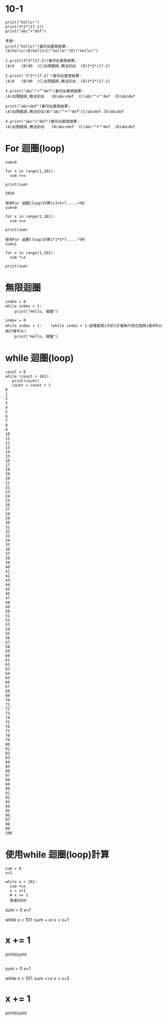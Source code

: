 # 10-1
```
print("hello!")
print(3*2*(17-2))
print("abc"+"def")
```
```
考卷:
print("hello!")會印出甚麼結果:
(A)hello!(B)hello(C)"hello!"(D)("hello!")

1.print(3*2*(17-2))會印出甚麼結果:
(A)0   (B)90  (C)出現錯誤,無法印出  (D)3*2*(17-2)

2.print('3*2*(17-2)')會印出甚麼結果:
(A)0   (B)90  (C)出現錯誤,無法印出  (D)3*2*(17-2)

3.print("abc""+""def")會印出甚麼結果:
(A)出現錯誤,無法印出   (B)abc+def  (C)abc""+""def  (D)abcdef

print("abc+def")會印出甚麼結果:
(A)出現錯誤,無法印出(B)"abc""+""def"(C)abcdef.(D)abcdef

4.print("abc"+"def")會印出甚麼結果:
(A)出現錯誤,無法印出   (B)abc+def  (C)abc""+""def  (D)abcdef
```
# For 迴圈(loop) 
```
sum=0

for x in range(1,101):
  sum +=x
  
print(sum)

5050
```
```
使用For 迴圈(loop)計算1+3+5+7.....+99
sum=0

for x in range(1,101):
  sum +=x
  
print(sum)
```
```
使用For 迴圈(loop)計算1*3*5*7.....*99
sum=1

for x in range(1,101):
  sum *=x
  
print(sum)
```
# 無限迴圈
```
index = 0
while index < 1:
	print("Hello, 龍聖")
  
index = 0
while index > 1:    (while index > 1:這裡是寫i大於1才會執行但已經設i是0所以執行會中止)
	print("Hello, 龍聖")
```
# while 迴圈(loop)
```
count = 0
while (count < 101):
   print(count)
   count = count + 1
0
1
2
3
4
5
6
7
8
9
10
11
12
13
14
15
16
17
18
19
20
21
22
23
24
25
26
27
28
29
30
31
32
33
34
35
36
37
38
39
40
41
42
43
44
45
46
47
48
49
50
51
52
53
54
55
56
57
58
59
60
61
62
63
64
65
66
67
68
69
70
71
72
73
74
75
76
77
78
79
80
81
82
83
84
85
86
87
88
89
90
91
92
93
94
95
96
97
98
99
100
```
# 使用while 迴圈(loop)計算
```
sum = 0
x=1

while x < 101:
  sum +=x
  x = x+1
  # x += 1
  答案5050
```
sum = 0
x=1

while x < 101:
  sum +=x
  x = x+1
  # x += 1
  
print(sum)
```
```
sum = 0
x=1

while x < 101:
  sum +=x
  x = x+2
  # x += 1
  
print(sum)
```
